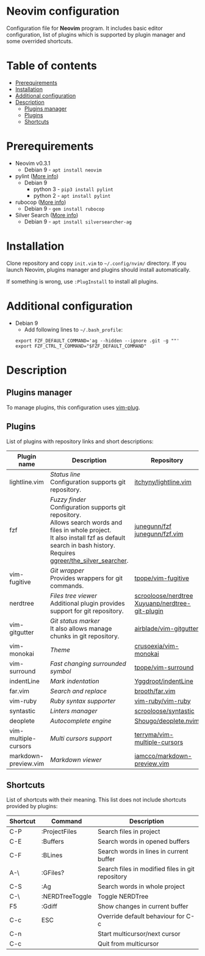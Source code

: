 # Neovim configuration

Configuration file for **Neovim** program. It includes basic editor configuration, list of plugins which is supported by plugin manager and some overrided shortcuts.

# Table of contents

* [Prerequirements](#prerequirements)
* [Installation](#installation)
* [Additional configuration](#additional-configuration)
* [Description](#description)
	* [Plugins manager](#plugins-manager)
	* [Plugins](#plugins)
	* [Shortcuts](#shortcuts)

# Prerequirements

* Neovim v0.3.1
	* Debian 9 - `apt install neovim`
* pylint ([More info](https://www.pylint.org/))
	* Debian 9
		* python 3 - `pip3 install pylint`
		* python 2 - `apt install pylint`
* rubocop ([More info](https://github.com/rubocop-hq/rubocop))
	* Debian 9 - `gem install rubocop`
* Silver Search ([More info](https://github.com/ggreer/the_silver_searcher))
	* Debian 9 - `apt install silversearcher-ag`

# Installation

Clone repository and copy `init.vim` to `~/.config/nvim/` directory. If you launch Neovim, plugins manager and plugins should install automatically.

If something is wrong, use `:PlugInstall` to install all plugins.

<h1 id="additional-configuration"> Additional configuration </h1>

* Debian 9
  * Add following lines to `~/.bash_profile`:
  ```
  export FZF_DEFAULT_COMMAND='ag --hidden --ignore .git -g ""'
  export FZF_CTRL_T_COMMAND="$FZF_DEFAULT_COMMAND"
  ```




# Description

<h2 id="plugins-manager">Plugins manager</h2>

To manage plugins, this configuration uses [vim-plug](https://github.com/junegunn/vim-plug).

## Plugins

List of plugins with repository links and short descriptions:

| Plugin name          | Description                                                                                                                                                                                                                                                                 | Repository                                                                                                                                        |
|----------------------|-----------------------------------------------------------------------------------------------------------------------------------------------------------------------------------------------------------------------------------------------------------------------------|---------------------------------------------------------------------------------------------------------------------------------------------------|
| lightline.vim        | _Status line_<br/> Configuration supports git repository.                                                                                                                                                                                                                   | [itchyny/lightline.vim](https://github.com/itchyny/lightline.vim)                                                                                 |
| fzf                  | _Fuzzy finder_<br/> Configuration supports git repository.<br />  Allows search words and files in whole project.<br/> It also install fzf as default search in bash history.<br /> Requires [ggreer/the_silver_searcher](https://github.com/ggreer/the_silver_searcher).   |  [junegunn/fzf](https://github.com/junegunn/fzf)<br/> [junegunn/fzf.vim](https://github.com/junegunn/fzf.vim)                                      |
| vim-fugitive         | _Git wrapper_<br/> Provides wrappers for git commands.                                                                                                                                                                                                                      | [tpope/vim-fugitive](https://github.com/tpope/vim-fugitive)                                                                                       |
| nerdtree             | _Files tree viewer_<br /> Additional plugin provides support for git repository.                                                                                                                                                                                            |  [scrooloose/nerdtree](https://github.com/scrooloose/nerdtree)<br/> [Xuyuanp/nerdtree-git-plugin](https://github.com/Xuyuanp/nerdtree-git-plugin) |
| vim-gitgutter        | _Git status marker_<br/> It also allows manage chunks in git repository.                                                                                                                                                                                                    | [airblade/vim-gitgutter](https://github.com/airblade/vim-gitgutter)                                                                               |
| vim-monokai          | _Theme_                                                                                                                                                                                                                                                                     | [crusoexia/vim-monokai](https://github.com/crusoexia/vim-monokai)                                                                                 |
| vim-surround         | _Fast changing surrounded symbol_                                                                                                                                                                                                                                           | [tpope/vim-surround](https://github.com/tpope/vim-surround)                                                                                       |
| indentLine           | _Mark indentation_                                                                                                                                                                                                                                                          | [Yggdroot/indentLine](https://github.com/Yggdroot/indentLine)                                                                                     |
| far.vim              | _Search and replace_                                                                                                                                                                                                                                                        | [brooth/far.vim](https://github.com/brooth/far.vim)                                                                                               |
| vim-ruby             | _Ruby syntax supporter_                                                                                                                                                                                                                                                     | [vim-ruby/vim-ruby](https://github.com/vim-ruby/vim-ruby)                                                                                         |
| syntastic            | _Linters manager_                                                                                                                                                                                                                                                           | [scrooloose/syntastic](https://github.com/scrooloose/syntastic)                                                                                   |
| deoplete             | _Autocomplete engine_                                                                                                                                                                                                                                                       | [Shougo/deoplete.nvim](https://github.com/Shougo/deoplete.nvim)                                                                                   |
| vim-multiple-cursors | _Multi cursors support_                                                                                                                                                                                                                                                     | [terryma/vim-multiple-cursors](https://github.com/terryma/vim-multiple-cursors)                                                                   |
| markdown-preview.vim | _Markdown viewer_                                                                                                                                                                                                                                                           | [iamcco/markdown-preview.vim](https://github.com/iamcco/markdown-preview.vim)                                                                     |

## Shortcuts

List of shortcuts with their meaning. This list does not include shortcuts provided by plugins:

| Shortcut | Command             | Description                                      |
|----------|---------------------|--------------------------------------------------|
| C-P      | :ProjectFiles<CR>   | Search files in project                          |
| C-E      | :Buffers<CR>        | Search words in opened buffers                   |
| C-F      | :BLines<CR>         | Search words in lines in current buffer          |
| A-\      | :GFiles?<CR>        | Search files in modified files in git repository |
| C-S      | :Ag<CR>             | Search words in whole project                    |
| C-\      | :NERDTreeToggle<CR> | Toggle NERDTree                                  |
| F5       | :Gdiff<CR>          | Show changes in current buffer                   |
| C-c      | ESC                 | Override default behaviour for C-c               |
| C-n      |                     | Start multicursor/next cursor                    |
| C-c      |                     | Quit from multicursor                            |
